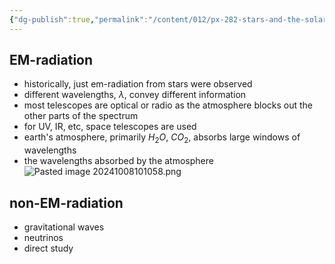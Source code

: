 ```yaml
---
{"dg-publish":true,"permalink":"/content/012/px-282-stars-and-the-solar-system/a-introduction/px-282-a5-astrophysical-observations/","created":"2024-11-25T10:50:32.000+00:00","updated":"2024-11-26T09:33:19.779+00:00"}
---
```


## EM-radiation 
- historically, just em-radiation from stars were observed
- different wavelengths, $\lambda$, convey different information
- most telescopes are optical or radio as the atmosphere blocks out the other parts of the spectrum
- for UV, IR, etc, space telescopes are used
- earth's atmosphere, primarily $H_{2}O$, $CO_{2}$, absorbs large windows of wavelengths
- the wavelengths absorbed by the atmosphere
![Pasted image 20241008101058.png](/img/user/pics/Pasted%20image%2020241008101058.png)
## non-EM-radiation
- gravitational waves
- neutrinos
- direct study